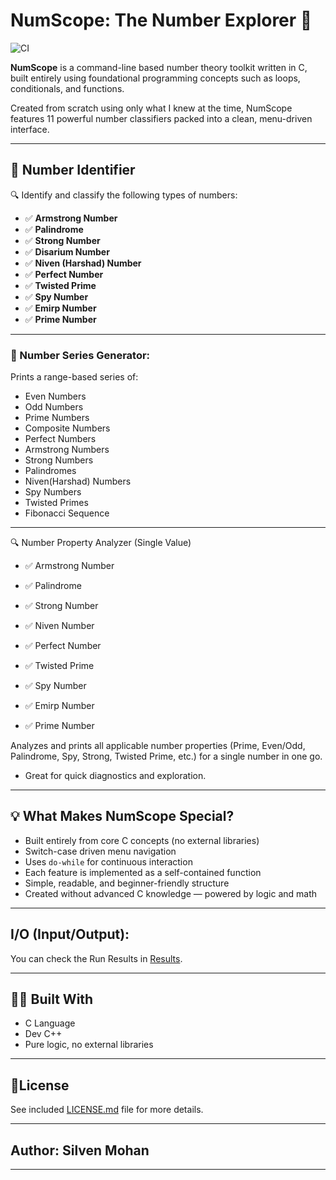 # NumScope: The Number Explorer 🔢

![CI](https://github.com/silven-mohan/NumScope/actions/workflows/.github/workflows/main.yml/badge.svg)


**NumScope** is a command-line based number theory toolkit written in C, built entirely using foundational programming concepts such as loops, conditionals, and functions.

Created from scratch using only what I knew at the time, NumScope features 11 powerful number classifiers packed into a clean, menu-driven interface.

---

## 🧠 Number Identifier

🔍 Identify and classify the following types of numbers:

- ✅ **Armstrong Number**
- ✅ **Palindrome**
- ✅ **Strong Number**
- ✅ **Disarium Number**
- ✅ **Niven (Harshad) Number**
- ✅ **Perfect Number**
- ✅ **Twisted Prime**
- ✅ **Spy Number**
- ✅ **Emirp Number**
- ✅ **Prime Number**

---

### 🔁 Number Series Generator:
Prints a range-based series of:
- Even Numbers
- Odd Numbers
- Prime Numbers
- Composite Numbers
- Perfect Numbers
- Armstrong Numbers
- Strong Numbers
- Palindromes
- Niven(Harshad) Numbers
- Spy Numbers
- Twisted Primes
- Fibonacci Sequence


---

🔍 Number Property Analyzer (Single Value)
* ✅ Armstrong Number

* ✅ Palindrome

* ✅ Strong Number

* ✅ Niven Number

* ✅ Perfect Number

* ✅ Twisted Prime

* ✅ Spy Number

* ✅ Emirp Number

* ✅ Prime Number

Analyzes and prints all applicable number properties (Prime, Even/Odd, Palindrome, Spy, Strong, Twisted Prime, etc.) for a single number in one go.

  * Great for quick diagnostics and exploration.


---

## 💡 What Makes NumScope Special?

- Built entirely from core C concepts (no external libraries)
- Switch-case driven menu navigation
- Uses `do-while` for continuous interaction
- Each feature is implemented as a self-contained function
- Simple, readable, and beginner-friendly structure
- Created without advanced C knowledge — powered by logic and math

---

## I/O (Input/Output):

 You can check the Run Results in [Results](./Results).

 ---

## 👨‍💻 Built With

- C Language
- Dev C++
- Pure logic, no external libraries

----

## 📃License

  See included [LICENSE.md](./LICENSE) file for more details.

----

## Author: Silven Mohan

---
